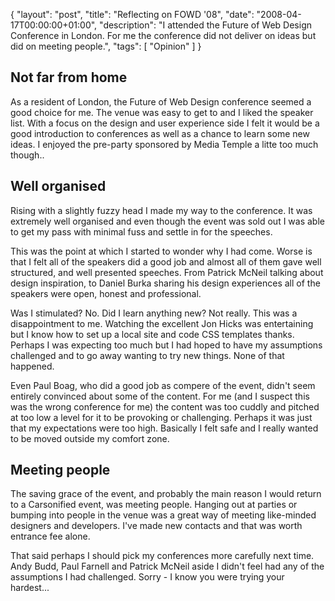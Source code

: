 {
  "layout": "post",
  "title": "Reflecting on FOWD '08",
  "date": "2008-04-17T00:00:00+01:00",
  "description": "I attended the Future of Web Design Conference in London. For me the conference did not deliver on ideas but did on meeting people.",
  "tags": [
    "Opinion"
  ]
}

## Not far from home

As a resident of London, the Future of Web Design conference seemed a good choice for me. The venue was easy to get to and I liked the speaker list. With a focus on the design and user experience side I felt it would be a good introduction to conferences as well as a chance to learn some new ideas. I enjoyed the pre-party sponsored by Media Temple a litte too much though..

## Well organised

Rising with a slightly fuzzy head I made my way to the conference. It was extremely well organised and even though the event was sold out I was able to get my pass with minimal fuss and settle in for the speeches. 

This was the point at which I started to wonder why I had come. Worse is that I felt all of the speakers did a good job and almost all of them gave well structured, and well presented speeches. From Patrick McNeil talking about design inspiration, to Daniel Burka sharing his design experiences all of the speakers were open, honest and professional.

Was I stimulated? No. Did I learn anything new? Not really. This was a disappointment to me. Watching the excellent Jon Hicks was entertaining but I know how to set up a local site and code CSS templates thanks. Perhaps I was expecting too much but I had hoped to have my assumptions challenged and to go away wanting to try new things. None of that happened.

Even Paul Boag, who did a good job as compere of the event, didn't seem entirely convinced about some of the content. For me (and I suspect this was the wrong conference for me) the content was too cuddly and pitched at too low a level for it to be provoking or challenging. Perhaps it was just that my expectations were too high. Basically I felt safe and I really wanted to be moved outside my comfort zone.

## Meeting people

The saving grace of the event, and probably the main reason I would return to a Carsonified event, was meeting people. Hanging out at parties or bumping into people in the venue was a great way of meeting like-minded designers and developers. I've made new contacts and that was worth entrance fee alone.

That said perhaps I should pick my conferences more carefully next time. Andy Budd, Paul Farnell and Patrick McNeil aside I didn't feel had any of the assumptions I had challenged. Sorry - I know you were trying your hardest...
